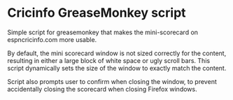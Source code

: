 Cricinfo GreaseMonkey script
============================

Simple script for greasemonkey that makes the mini-scorecard on 
espncricinfo.com more usable.

By default, the mini scorecard window is not sized correctly for the content, resulting in either a large block of white space or ugly scroll bars. This script dynamically sets the size of the window to exactly match the content.

Script also prompts user to confirm when closing the window, to prevent
accidentally closing the scorecard when closing Firefox windows.
